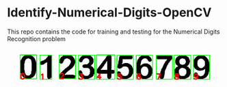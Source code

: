 # Identify-Numerical-Digits-OpenCV
This repo contains the code for training and testing for the Numerical Digits Recognition problem

![Predicted Image](images/Predicted.png)